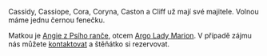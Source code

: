 Cassidy, Cassiope, Cora, Coryna, Caston a Cliff už mají své  majitele. Volnou máme jednu černou fenečku.

Matkou je [Angie z Psího ranče](/nasi-psi#Angie), otcem [Argo Lady Marion](https://www.hovawart.cz/databaze/psi/info.php?id=7577).
V případě zájmu nás můžete [kontaktovat](/kontakt) a štěňátko si rezervovat.
